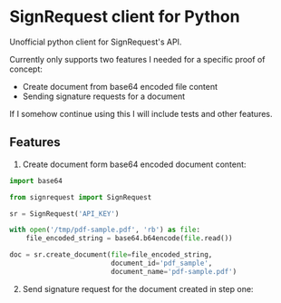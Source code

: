 # SignRequest client for Python

Unofficial python client for SignRequest's API.

Currently only supports two features I needed for a specific proof of concept:

- Create document from base64 encoded file content
- Sending signature requests for a document

If I somehow continue using this I will include tests and other features.

## Features

1. Create document form base64 encoded document content:

```python
import base64

from signrequest import SignRequest

sr = SignRequest('API_KEY')

with open('/tmp/pdf-sample.pdf', 'rb') as file:
    file_encoded_string = base64.b64encode(file.read())

doc = sr.create_document(file=file_encoded_string,
                         document_id='pdf_sample',
                         document_name='pdf-sample.pdf')
```

2. Send signature request for the document created in step one:

```python
```
